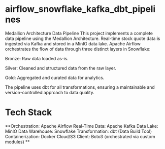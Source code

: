 # airflow_snowflake_kafka_dbt_pipelines


Medallion Architecture Data Pipeline
This project implements a complete data pipeline using the Medallion Architecture. Real-time stock quote data is ingested via Kafka and stored in a MinIO data lake. Apache Airflow orchestrates the flow of data through three distinct layers in Snowflake:

Bronze: Raw data loaded as-is.

Silver: Cleaned and structured data from the raw layer.

Gold: Aggregated and curated data for analytics.

The pipeline uses dbt for all transformations, ensuring a maintainable and version-controlled approach to data quality.

# Tech Stack
**Orchestration: Apache Airflow
Real-Time Data: Apache Kafka
Data Lake: MinIO
Data Warehouse: Snowflake
Transformation: dbt (Data Build Tool)
Containerization: Docker
Cloud/S3 Client: Boto3 (orchestrated via custom modules)
**
